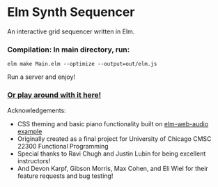 # Elm Synth Sequencer

An interactive grid sequencer written in Elm. 

### Compilation: In main directory, run:
~~~
elm make Main.elm --optimize --output=out/elm.js
~~~

Run a server and enjoy!

### [Or play around with it here!](http://jonahdf.com)


Acknowledgements:
- CSS theming and basic piano functionality built on [elm-web-audio example](https://github.com/pd-andy/elm-web-audio/tree/2.3.0/example)
- Originally created as a final project for University of Chicago CMSC 22300 Functional Programming
- Special thanks to Ravi Chugh and Justin Lubin for being excellent instructors!
- And Devon Karpf, Gibson Morris, Max Cohen, and Eli Wiel for their feature requests and bug testing!
